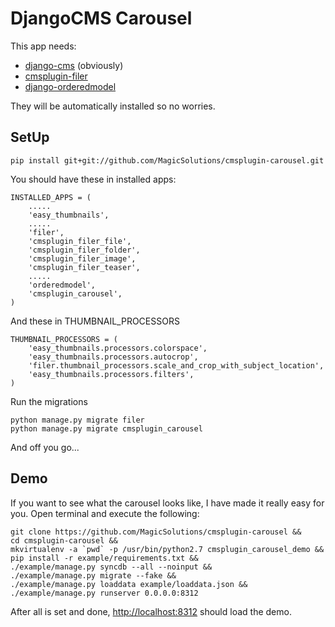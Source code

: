 # DjangoCMS Carousel

This app needs:
- [django-cms](https://github.com/divio/django-cms) (obviously)
- [cmsplugin-filer](https://github.com/stefanfoulis/cmsplugin-filer)
- [django-orderedmodel](https://github.com/MagicSolutions/django-orderedmodel)

They will be automatically installed so no worries.


## SetUp

    pip install git+git://github.com/MagicSolutions/cmsplugin-carousel.git

You should have these in installed apps:

    INSTALLED_APPS = (
        .....
        'easy_thumbnails',
        .....
        'filer',
        'cmsplugin_filer_file',
        'cmsplugin_filer_folder',
        'cmsplugin_filer_image',
        'cmsplugin_filer_teaser',
        .....
        'orderedmodel',
        'cmsplugin_carousel',
    )

And these in THUMBNAIL_PROCESSORS

    THUMBNAIL_PROCESSORS = (
        'easy_thumbnails.processors.colorspace',
        'easy_thumbnails.processors.autocrop',
        'filer.thumbnail_processors.scale_and_crop_with_subject_location',
        'easy_thumbnails.processors.filters',
    )

Run the migrations

    python manage.py migrate filer
    python manage.py migrate cmsplugin_carousel

And off you go...

## Demo

If you want to see what the carousel looks like, I have made it really easy for you.
Open terminal and execute the following:

    git clone https://github.com/MagicSolutions/cmsplugin-carousel &&
    cd cmsplugin-carousel &&
    mkvirtualenv -a `pwd` -p /usr/bin/python2.7 cmsplugin_carousel_demo &&
    pip install -r example/requirements.txt &&
    ./example/manage.py syncdb --all --noinput &&
    ./example/manage.py migrate --fake &&
    ./example/manage.py loaddata example/loaddata.json &&
    ./example/manage.py runserver 0.0.0.0:8312

After all is set and done, [http://localhost:8312](http://localhost:8312) should load the demo.
